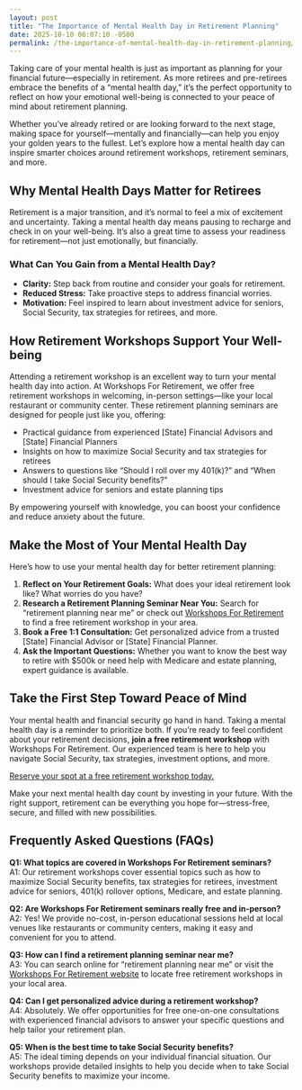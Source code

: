 ```yaml
---
layout: post
title: "The Importance of Mental Health Day in Retirement Planning"
date: 2025-10-10 06:07:10 -0500
permalink: /the-importance-of-mental-health-day-in-retirement-planning/
---
```

Taking care of your mental health is just as important as planning for your financial future—especially in retirement. As more retirees and pre-retirees embrace the benefits of a “mental health day,” it’s the perfect opportunity to reflect on how your emotional well-being is connected to your peace of mind about retirement planning.  

Whether you’ve already retired or are looking forward to the next stage, making space for yourself—mentally and financially—can help you enjoy your golden years to the fullest. Let’s explore how a mental health day can inspire smarter choices around retirement workshops, retirement seminars, and more.

## Why Mental Health Days Matter for Retirees

Retirement is a major transition, and it’s normal to feel a mix of excitement and uncertainty. Taking a mental health day means pausing to recharge and check in on your well-being. It’s also a great time to assess your readiness for retirement—not just emotionally, but financially.

### What Can You Gain from a Mental Health Day?

- **Clarity:** Step back from routine and consider your goals for retirement.
- **Reduced Stress:** Take proactive steps to address financial worries.
- **Motivation:** Feel inspired to learn about investment advice for seniors, Social Security, tax strategies for retirees, and more.

## How Retirement Workshops Support Your Well-being

Attending a retirement workshop is an excellent way to turn your mental health day into action. At Workshops For Retirement, we offer free retirement workshops in welcoming, in-person settings—like your local restaurant or community center. These retirement planning seminars are designed for people just like you, offering:

- Practical guidance from experienced [State] Financial Advisors and [State] Financial Planners
- Insights on how to maximize Social Security and tax strategies for retirees
- Answers to questions like “Should I roll over my 401(k)?” and “When should I take Social Security benefits?”
- Investment advice for seniors and estate planning tips

By empowering yourself with knowledge, you can boost your confidence and reduce anxiety about the future.

## Make the Most of Your Mental Health Day

Here’s how to use your mental health day for better retirement planning:

1. **Reflect on Your Retirement Goals:** What does your ideal retirement look like? What worries do you have?
2. **Research a Retirement Planning Seminar Near You:** Search for “retirement planning near me” or check out [Workshops For Retirement](https://workshopsforretirement.com/) to find a free retirement workshop in your area.
3. **Book a Free 1:1 Consultation:** Get personalized advice from a trusted [State] Financial Advisor or [State] Financial Planner.
4. **Ask the Important Questions:** Whether you want to know the best way to retire with $500k or need help with Medicare and estate planning, expert guidance is available.

## Take the First Step Toward Peace of Mind

Your mental health and financial security go hand in hand. Taking a mental health day is a reminder to prioritize both. If you’re ready to feel confident about your retirement decisions, **join a free retirement workshop** with Workshops For Retirement. Our experienced team is here to help you navigate Social Security, tax strategies, investment options, and more.

[Reserve your spot at a free retirement workshop today.](https://workshopsforretirement.com/)

Make your next mental health day count by investing in your future. With the right support, retirement can be everything you hope for—stress-free, secure, and filled with new possibilities.

## Frequently Asked Questions (FAQs)

**Q1: What topics are covered in Workshops For Retirement seminars?**  
A1: Our retirement workshops cover essential topics such as how to maximize Social Security benefits, tax strategies for retirees, investment advice for seniors, 401(k) rollover options, Medicare, and estate planning.

**Q2: Are Workshops For Retirement seminars really free and in-person?**  
A2: Yes! We provide no-cost, in-person educational sessions held at local venues like restaurants or community centers, making it easy and convenient for you to attend.

**Q3: How can I find a retirement planning seminar near me?**  
A3: You can search online for “retirement planning near me” or visit the [Workshops For Retirement website](https://workshopsforretirement.com/) to locate free retirement workshops in your local area.

**Q4: Can I get personalized advice during a retirement workshop?**  
A4: Absolutely. We offer opportunities for free one-on-one consultations with experienced financial advisors to answer your specific questions and help tailor your retirement plan.

**Q5: When is the best time to take Social Security benefits?**  
A5: The ideal timing depends on your individual financial situation. Our workshops provide detailed insights to help you decide when to take Social Security benefits to maximize your income.

<script type="application/ld+json">
{
  "@context": "https://schema.org",
  "@type": "BlogPosting",
  "mainEntityOfPage": {
    "@type": "WebPage",
    "@id": "https://workshopsforretirement.com/blog/mental-health-day-retirement-planning"
  },
  "headline": "The Importance of Mental Health Day in Retirement Planning",
  "description": "Explore how taking a mental health day can improve your retirement planning by reducing stress and motivating you to attend free retirement workshops and seminars.",
  "image": "https://workshopsforretirement.com/images/mental-health-retirement.jpg",
  "author": {
    "@type": "Person",
    "name": "Workshops For Retirement"
  },
  "publisher": {
    "@type": "Person",
    "name": "Workshops For Retirement"
  },
  "datePublished": "2024-06-01",
  "dateModified": "2024-06-01"
}
</script>

<script type="application/ld+json">
{
  "@context": "https://schema.org",
  "@type": "FAQPage",
  "mainEntity": [
    {
      "@type": "Question",
      "name": "What topics are covered in Workshops For Retirement seminars?",
      "acceptedAnswer": {
        "@type": "Answer",
        "text": "Our retirement workshops cover essential topics such as how to maximize Social Security benefits, tax strategies for retirees, investment advice for seniors, 401(k) rollover options, Medicare, and estate planning."
      }
    },
    {
      "@type": "Question",
      "name": "Are Workshops For Retirement seminars really free and in-person?",
      "acceptedAnswer": {
        "@type": "Answer",
        "text": "Yes! We provide no-cost, in-person educational sessions held at local venues like restaurants or community centers, making it easy and convenient for you to attend."
      }
    },
    {
      "@type": "Question",
      "name": "How can I find a retirement planning seminar near me?",
      "acceptedAnswer": {
        "@type": "Answer",
        "text": "You can search online for “retirement planning near me” or visit the Workshops For Retirement website to locate free retirement workshops in your local area."
      }
    },
    {
      "@type": "Question",
      "name": "Can I get personalized advice during a retirement workshop?",
      "acceptedAnswer": {
        "@type": "Answer",
        "text": "Absolutely. We offer opportunities for free one-on-one consultations with experienced financial advisors to answer your specific questions and help tailor your retirement plan."
      }
    },
    {
      "@type": "Question",
      "name": "When is the best time to take Social Security benefits?",
      "acceptedAnswer": {
        "@type": "Answer",
        "text": "The ideal timing depends on your individual financial situation. Our workshops provide detailed insights to help you decide when to take Social Security benefits to maximize your income."
      }
    }
  ]
}
</script>